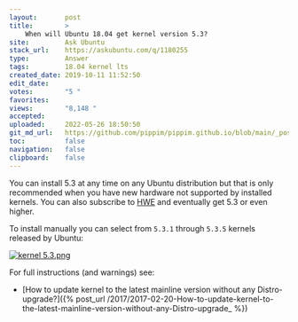 ```yaml
---
layout:       post
title:        >
    When will Ubuntu 18.04 get kernel version 5.3?
site:         Ask Ubuntu
stack_url:    https://askubuntu.com/q/1180255
type:         Answer
tags:         18.04 kernel lts
created_date: 2019-10-11 11:52:50
edit_date:    
votes:        "5 "
favorites:    
views:        "8,148 "
accepted:     
uploaded:     2022-05-26 18:50:50
git_md_url:   https://github.com/pippim/pippim.github.io/blob/main/_posts/2019/2019-10-11-When-will-Ubuntu-18.04-get-kernel-version-5.3_.md
toc:          false
navigation:   false
clipboard:    false
---
```


You can install 5.3 at any time on any Ubuntu distribution but that is only recommended when you have new hardware not supported by installed kernels. You can also subscribe to [HWE][1] and eventually get 5.3 or even higher.

To install manually you can select from `5.3.1` through `5.3.5` kernels released by Ubuntu:

[![kernel 5.3.png][2]][2]

For full instructions (and warnings) see:

- [How to update kernel to the latest mainline version without any Distro-upgrade?]({% post_url /2017/2017-02-20-How-to-update-kernel-to-the-latest-mainline-version-without-any-Distro-upgrade_ %})


  [1]: https://wiki.ubuntu.com/Kernel/LTSEnablementStack
  [2]: https://i.stack.imgur.com/O3gVM.png
